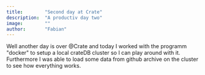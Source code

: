 ```yaml
---
title:        "Second day at Crate"
description:  "A productiv day two"
image:        ""
author:       "Fabian"
---
```


Well another day is over @Crate and today I worked with the programm "docker" to setup a local crateDB cluster so I 
can play around with it. Furthermore I was able to load some data from github archive on the cluster to see how everything works.
